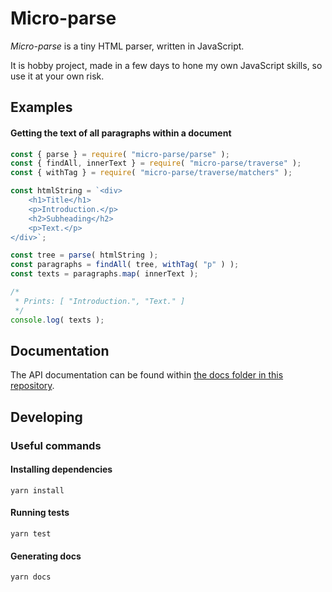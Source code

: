 # Micro-parse

_Micro-parse_ is a tiny HTML parser, written in JavaScript. 

It is hobby project, made in a few days to hone my own JavaScript skills, so use it at your own risk.

## Examples

#### Getting the text of all paragraphs within a document
```js
const { parse } = require( "micro-parse/parse" );
const { findAll, innerText } = require( "micro-parse/traverse" );
const { withTag } = require( "micro-parse/traverse/matchers" );

const htmlString = `<div>
    <h1>Title</h1>
    <p>Introduction.</p>
    <h2>Subheading</h2>
    <p>Text.</p>
</div>`;

const tree = parse( htmlString );
const paragraphs = findAll( tree, withTag( "p" ) );
const texts = paragraphs.map( innerText );

/*
 * Prints: [ "Introduction.", "Text." ]
 */
console.log( texts );
```

## Documentation

The API documentation can be found within [the docs folder in this repository](./docs).

## Developing

### Useful commands

#### Installing dependencies
``` 
yarn install
```

#### Running tests
``` 
yarn test
```

#### Generating docs
```
yarn docs
```

